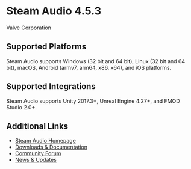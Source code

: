 # Steam Audio 4.5.3

Valve Corporation

## Supported Platforms

Steam Audio supports Windows (32 bit and 64 bit), Linux (32 bit and 64 bit), macOS, Android (armv7, arm64, x86, x64), and iOS platforms.

## Supported Integrations

Steam Audio supports Unity 2017.3+, Unreal Engine 4.27+, and FMOD Studio 2.0+.

## Additional Links

- [Steam Audio Homepage](https://valvesoftware.github.io/steam-audio)
- [Downloads & Documentation](https://valvesoftware.github.io/steam-audio/downloads.html)
- [Community Forum](http://steamcommunity.com/app/596420/discussions/)
- [News & Updates](http://steamcommunity.com/app/596420/allnews/)
